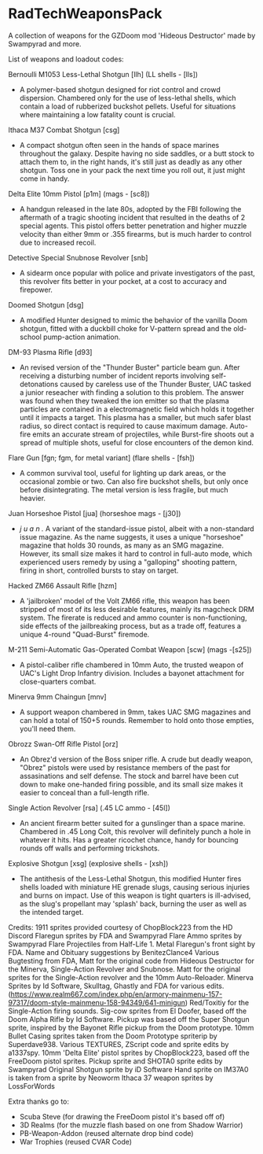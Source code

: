 # RadTechWeaponsPack

A collection of weapons for the GZDoom mod 'Hideous Destructor' made by Swampyrad and more.

List of weapons and loadout codes:

 Bernoulli M1053 Less-Lethal Shotgun [llh] (LL shells - [lls])

- A polymer-based shotgun designed for riot control and crowd dispersion.
     Chambered only for the use of less-lethal shells, which contain
     a load of rubberized buckshot pellets. Useful for situations where
     maintaining a low fatality count is crucial.

Ithaca M37 Combat Shotgun [csg]

- A compact shotgun often seen in the hands of space marines throughout the galaxy.
     Despite having no side saddles, or a butt stock to attach them to, in the right
     hands, it's still just as deadly as any other shotgun. Toss one in your pack the
     next time you roll out, it just might come in handy.

Delta Elite 10mm Pistol [p1m] (mags - [sc8])

- A handgun released in the late 80s, adopted by the FBI following
     the aftermath of a tragic shooting incident that resulted in the
     deaths of 2 special agents. This pistol offers better penetration
     and higher muzzle velocity than either 9mm or .355 firearms, but
     is much harder to control due to increased recoil.

Detective Special Snubnose Revolver [snb]

- A sidearm once popular with police and private investigators of
     the past, this revolver fits better in your pocket, at a cost to
     accuracy and firepower.

Doomed Shotgun [dsg]

- A modified Hunter designed to mimic the behavior of the vanilla
     Doom shotgun, fitted with a duckbill choke for V-pattern spread
     and the old-school pump-action animation.

DM-93 Plasma Rifle [d93]

- An revised version of the "Thunder Buster" particle beam gun. After
    receiving a disturbing number of incident reports involving self-
    detonations caused by careless use of the Thunder Buster, UAC tasked
    a junior reseacher with finding a solution to this problem. The answer
    was found when they tweaked the ion emitter so that the plasma particles
    are contained in a electromagnetic field which holds it together until
    it impacts a target. This plasma has a smaller, but much safer blast
    radius, so direct contact is required to cause maximum damage. Auto-fire
    emits an accurate stream of projectiles, while Burst-fire shoots out a
    spread of multiple shots, useful for close encounters of the demon kind.

Flare Gun [fgn; fgm, for metal variant] (flare shells - [fsh])

- A common survival tool, useful for lighting up dark areas,
     or the occasional zombie or two. Can also fire buckshot shells,
     but only once before disintegrating. The metal version is less
     fragile, but much heavier.

Juan Horseshoe Pistol [jua] (horseshoe mags - [j30])

- *j u a n .* A variant of the standard-issue pistol, albeit with a
non-standard issue magazine. As the name suggests, it uses a unique
"horseshoe" magazine that holds 30 rounds, as many as an SMG magazine.
However, its small size makes it hard to control in full-auto mode,
which experienced users remedy by using a "galloping" shooting pattern,
firing in short, controlled bursts to stay on target.

Hacked ZM66 Assault Rifle [hzm]

- A 'jailbroken' model of the Volt ZM66 rifle, this weapon has been
     stripped of most of its less desirable features, mainly its
     magcheck DRM system. The firerate is reduced and ammo counter is
     non-functioning, side effects of the jailbreaking process, but as
     a trade off, features a unique 4-round "Quad-Burst" firemode.

M-211 Semi-Automatic Gas-Operated Combat Weapon [scw] (mags -[s25])

- A pistol-caliber rifle chambered in 10mm Auto, the trusted weapon
     of UAC's Light Drop Infantry division. Includes a bayonet attachment
     for close-quarters combat.

Minerva 9mm Chaingun [mnv]

- A support weapon chambered in 9mm, takes UAC SMG magazines and can
     hold a total of 150+5 rounds. Remember to hold onto those empties,
     you'll need them.

Obrozz Swan-Off Rifle Pistol [orz]

- An Obrez'd version of the Boss sniper rifle. A crude but deadly weapon, "Obrez" pistols were used by resistance members of the past for assasinations and self defense. The stock and barrel have been cut down to make one-handed firing possible, and its small size makes it easier to conceal than a full-length rifle.

Single Action Revolver [rsa] (.45 LC ammo - [45l])

- An ancient firearm better suited for a gunslinger than a space marine.
     Chambered in .45 Long Colt, this revolver will definitely punch a hole
     in whatever it hits. Has a greater ricochet chance, handy for bouncing
     rounds off walls and performing trickshots.

Explosive Shotgun [xsg] (explosive shells - [xsh])

- The antithesis of the Less-Lethal Shotgun, this modified Hunter fires
 shells loaded with miniature HE grenade slugs, causing serious injuries
 and burns on impact. Use of this weapon is tight quarters is ill-advised,
 as the slug's propellant may 'splash' back, burning the user as well as
 the intended target.

Credits:
1911 sprites provided courtesy of ChopBlock223 from the HD Discord
Flaregun sprites by FDA and Swampyrad
Flare Ammo sprites by Swampyrad
Flare Projectiles from Half-Life 1.
Metal Flaregun's front sight by FDA.
Name and Obituary suggestions by BenitezClance4
Various Bugtesting from FDA,
Matt for the original code from Hideous Destructor for the Minerva, Single-Action Revolver and Snubnose.
Matt for the original sprites for the Single-Action revolver and the 10mm Auto-Reloader.
Minerva Sprites by Id Software, Skulltag, Ghastly and FDA for various edits. (<https://www.realm667.com/index.php/en/armory-mainmenu-157-97317/doom-style-mainmenu-158-94349/641-minigun>)
Red/Toxitiy for the Single-Action firing sounds.
Sig-cow sprites from El Doofer, based off the Doom Alpha Rifle by Id Software. Pickup was based off the Super Shotgun sprite, inspired by the Bayonet Rifle pickup from the Doom prototype.
10mm Bullet Casing sprites taken from the Doom Prototype spriterip by Superdave938.
Various TEXTURES, ZScript code and sprite edits by a1337spy.
10mm 'Delta Elite' pistol sprites by ChopBlock223, based off the FreeDoom pistol sprites.
Pickup sprite and SHOTA0 sprite edits by Swampyrad
Original Shotgun sprite by iD Software
Hand sprite on IM37A0 is taken from a sprite by Neoworm
Ithaca 37 weapon sprites by LossForWords

Extra thanks go to:

- Scuba Steve (for drawing the FreeDoom pistol it's based off of)
- 3D Realms (for the muzzle flash based on one from Shadow Warrior)
- PB-Weapon-Addon (reused alternate drop bind code)
- War Trophies (reused CVAR Code)
